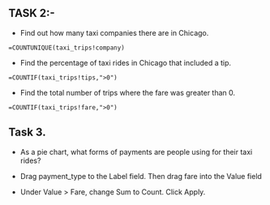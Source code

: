 ## TASK 2:- 

- Find out how many taxi companies there are in Chicago.

```
=COUNTUNIQUE(taxi_trips!company)
```

- Find the percentage of taxi rides in Chicago that included a tip.

```
=COUNTIF(taxi_trips!tips,">0")
```

- Find the total number of trips where the fare was greater than 0.

```
=COUNTIF(taxi_trips!fare,">0")
```


## Task 3.

* As a pie chart, what forms of payments are people using for their taxi rides?

* Drag payment_type to the Label field. Then drag fare into the Value field 

* Under Value > Fare, change Sum to Count. Click Apply.


